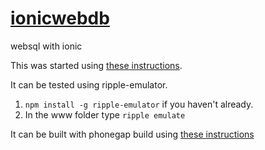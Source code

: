 # [ionicwebdb](https://github.com/rhildred/ionicwebdb)
websql with ionic

This was started using [these instructions](https://ionicframework.com/docs/v1/getting-started/).

It can be tested using ripple-emulator.

1. `npm install -g ripple-emulator` if you haven't already.
1. In the www folder type `ripple emulate`

It can be built with phonegap build using [these instructions](https://pointdeveloper.com/how-to-build-ionic-app-with-phonegap-build/)
